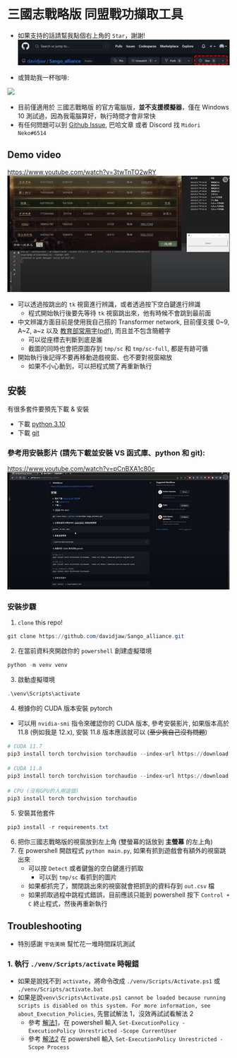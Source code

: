 # 三國志戰略版 同盟戰功擷取工具

* 如果支持的話請幫我點個右上角的 `Star`，謝謝!
![Star Me](https://raw.githubusercontent.com/davidjaw/Sango_alliance/develop/img/star_me_please.png)

* 或贊助我一杯咖啡:

<a href="https://www.buymeacoffee.com/jdway"><img src="https://img.buymeacoffee.com/button-api/?text=Buy me a coffee&emoji=&slug=jdway&button_colour=FFDD00&font_colour=000000&font_family=Cookie&outline_colour=000000&coffee_colour=ffffff" /></a>

* 目前僅適用於 三國志戰略版 的官方電腦版，**並不支援模擬器**，僅在 Windows 10 測試過，因為我電腦算好，執行時間才會非常快
* 有任何問題可以到 [Github Issue](https://github.com/davidjaw/Sango_alliance/issues), 巴哈文章 或者 Discord 找 `Midori Neko#6514`

## Demo video

https://www.youtube.com/watch?v=3twTnTO2wRY
[![Demo video](https://raw.githubusercontent.com/davidjaw/Sango_alliance/main/img/video_func.png)](https://www.youtube.com/watch?v=3twTnTO2wRY)

* 可以透過按跳出的 `tk` 視窗進行辨識，或者透過按下空白鍵進行辨識
  * 程式開始執行後要先等待 `tk` 視窗跳出來，他有時候不會跳到最前面
* 中文辨識方面目前是使用我自己搭的 Transformer network, 目前僅支援 0~9, A~Z, a~z 以及 [教育部常用字(pdf)](https://stroke-order.learningweb.moe.edu.tw/download/4808.pdf), 而且並不包含簡體字
  * 可以從座標去判斷到底是誰
  * 截圖的同時也會把原圖存到 `tmp/sc` 和 `tmp/sc-full`, 都是有跡可循
* 開始執行後記得不要再移動遊戲視窗、也不要對視窗縮放
  * 如果不小心動到，可以把程式關了再重新執行

## 安裝
有很多套件要預先下載 & 安裝
* 下載 [python 3.10](https://www.python.org/downloads/)
* 下載 [git](https://git-scm.com/downloads)


### 參考用安裝影片 (請先下載並安裝 VS 函式庫、python 和 git):

https://www.youtube.com/watch?v=pCnBXA1c80c
[![install video](https://raw.githubusercontent.com/davidjaw/Sango_alliance/main/img/video_install.png)](https://www.youtube.com/watch?v=pCnBXA1c80c)

### 安裝步驟

1. `clone` this repo!
```ps1
git clone https://github.com/davidjaw/Sango_alliance.git
```

2. 在當前資料夾開啟你的 `powershell` 創建虛擬環境
```ps1
python -m venv venv
```

3. 啟動虛擬環境
```ps1
.\venv\Scripts\activate
```

4. 根據你的 CUDA 版本安裝 pytorch

* 可以用 `nvidia-smi` 指令來確認你的 CUDA 版本, 參考安裝影片, 如果版本高於 11.8 (例如我是 12.x), 安裝 11.8 版本應該就可以 (~~至少我自己沒有問題~~)

```ps1
# CUDA 11.7
pip3 install torch torchvision torchaudio --index-url https://download.pytorch.org/whl/cu117

# CUDA 11.8
pip3 install torch torchvision torchaudio --index-url https://download.pytorch.org/whl/cu118

# CPU (沒有GPU的人用這個)
pip3 install torch torchvision torchaudio
```

5. 安裝其他套件
```ps1
pip3 install -r requirements.txt
```

6. 把你三國志戰略版的視窗放到左上角 (雙螢幕的話放到 **主螢幕** 的左上角)
7. 在 powershell 開啟程式 `python main.py`, 如果有抓到遊戲會有額外的視窗跳出來
    * 可以按 `Detect` 或者鍵盤的空白鍵進行抓取
      * 可以到 `tmp/sc` 看抓到的圖片
    * 如果都抓完了，關閉跳出來的視窗就會把抓到的資料存到 `out.csv` 檔
    * 如果抓取過程中跳程式錯誤，目前應該只能到 powershell 按下 `Control + C` 終止程式，然後再重新執行

## Troubleshooting
* 特別感謝 `宇佐美暁` 幫忙花一堆時間踩坑測試
### 1. 執行 `./venv/Scripts/activate` 時報錯
  * 如果是說找不到 `activate`，將命令改成 `./venv/Scripts/Activate.ps1` 或 `./venv/Scripts/activate.bat`
  * 如果是說`venv\Scripts\Activate.ps1 cannot be loaded because running scripts is disabled on this system. For more information, see about_Execution_Policies`, 先嘗試解法 1，沒效再試試看解法 2
    * 參考 [解法1](https://dev.to/aka_anoop/enabling-virtualenv-in-windows-powershell-ka3)，在 powershell 輸入 `Set-ExecutionPolicy -ExecutionPolicy Unrestricted -Scope CurrentUser`
    * 參考 [解法2](https://stackoverflow.com/questions/18713086/virtualenv-wont-activate-on-windows) 在 powershell 輸入 `Set-ExecutionPolicy Unrestricted -Scope Process`



